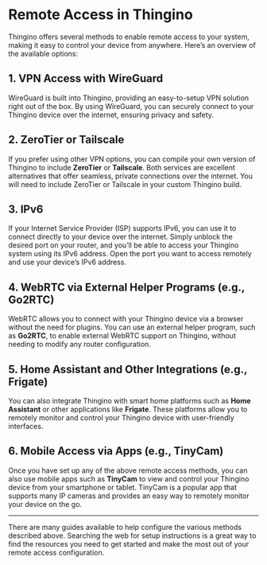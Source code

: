 # Remote Access in Thingino

Thingino offers several methods to enable remote access to your system, making it easy to control your device from anywhere. Here’s an overview of the available options:

## 1. **VPN Access with WireGuard**
WireGuard is built into Thingino, providing an easy-to-setup VPN solution right out of the box. By using WireGuard, you can securely connect to your Thingino device over the internet, ensuring privacy and safety. 

## 2. **ZeroTier or Tailscale**
If you prefer using other VPN options, you can compile your own version of Thingino to include **ZeroTier** or **Tailscale**. Both services are excellent alternatives that offer seamless, private connections over the internet. You will need to include ZeroTier or Tailscale in your custom Thingino build.

## 3. **IPv6**
If your Internet Service Provider (ISP) supports IPv6, you can use it to connect directly to your device over the internet. Simply unblock the desired port on your router, and you’ll be able to access your Thingino system using its IPv6 address. Open the port you want to access remotely and use your device’s IPv6 address.

## 4. **WebRTC via External Helper Programs (e.g., Go2RTC)**
WebRTC allows you to connect with your Thingino device via a browser without the need for plugins. You can use an external helper program, such as **Go2RTC**, to enable external WebRTC support on Thingino, without needing to modify any router configuration.

## 5. **Home Assistant and Other Integrations (e.g., Frigate)**
You can also integrate Thingino with smart home platforms such as **Home Assistant** or other applications like **Frigate**. These platforms allow you to remotely monitor and control your Thingino device with user-friendly interfaces.

## 6. **Mobile Access via Apps (e.g., TinyCam)**
Once you have set up any of the above remote access methods, you can also use mobile apps such as **TinyCam** to view and control your Thingino device from your smartphone or tablet. TinyCam is a popular app that supports many IP cameras and provides an easy way to remotely monitor your device on the go. 

---

There are many guides available to help configure the various methods described above. Searching the web for setup instructions is a great way to find the resources you need to get started and make the most out of your remote access configuration.